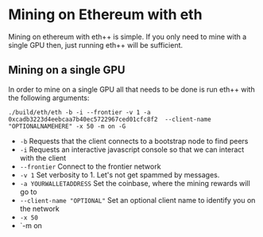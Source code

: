 # Mining on Ethereum with eth

Mining on ethereum with eth++ is simple. If you only need to mine with a single GPU then, just running eth++ will be sufficient.

## Mining on a single GPU

In order to mine on a single GPU all that needs to be done is run eth++ with the following arguments:

```
./build/eth/eth -b -i --frontier -v 1 -a 0xcadb3223d4eebcaa7b40ec5722967ced01cfc8f2  --client-name "OPTIONALNAMEHERE" -x 50 -m on -G
```

- `-b` Requests that the client connects to a bootstrap node to find peers
- `-i` Requests an interactive javascript console so that we can interact with the client
- `--frontier` Connect to the frontier network
- `-v 1` Set verbosity to 1. Let's not get spammed by messages.
- `-a YOURWALLETADDRESS` Set the coinbase, where the mining rewards will go to
- `--client-name "OPTIONAL"` Set an optional client name to identify you on the network
- `-x 50` 
- `-m on